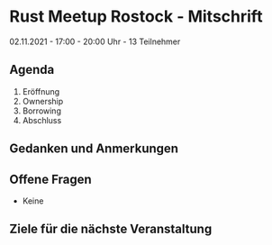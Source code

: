 # Rust Meetup Rostock - Mitschrift

02.11.2021 - 17:00 - 20:00 Uhr - 13 Teilnehmer

## Agenda

1. Eröffnung
2. Ownership
3. Borrowing
4. Abschluss

## Gedanken und Anmerkungen

## Offene Fragen

- Keine

## Ziele für die nächste Veranstaltung

